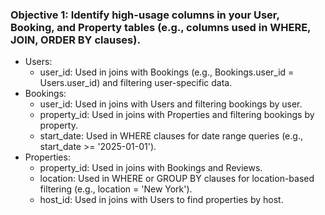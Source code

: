 ### Objective 1: Identify high-usage columns in your User, Booking, and Property tables (e.g., columns used in WHERE, JOIN, ORDER BY clauses).
- Users:
	- user_id: Used in joins with Bookings (e.g., Bookings.user_id = Users.user_id) and filtering user-specific data.
- Bookings:
	- user_id: Used in joins with Users and filtering bookings by user.
	- property_id: Used in joins with Properties and filtering bookings by property.
	- start_date: Used in WHERE clauses for date range queries (e.g., start_date >= '2025-01-01').
- Properties:
	- property_id: Used in joins with Bookings and Reviews.
	- location: Used in WHERE or GROUP BY clauses for location-based filtering (e.g., location = 'New York').
	- host_id: Used in joins with Users to find properties by host.